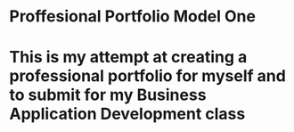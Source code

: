 # Proffesional Portfolio Model One
# This is my attempt at creating a professional portfolio for myself and to submit for my Business Application Development class